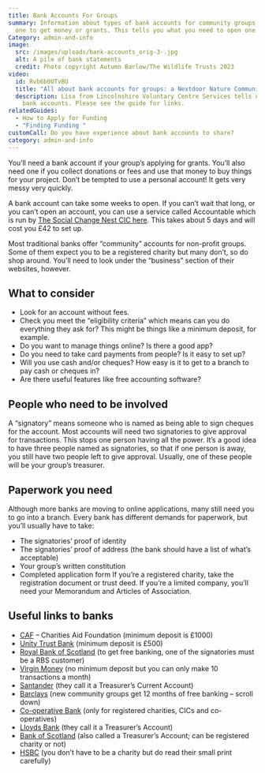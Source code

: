 ```yaml
---
title: Bank Accounts For Groups
summary: Information about types of bank accounts for community groups. You need
  one to get money or grants. This tells you what you need to open one.
Category: admin-and-info
image:
  src: /images/uploads/bank-accounts_orig-3-.jpg
  alt: A pile of bank statements
  credit: Photo copyright Autumn Barlow/The Wildlife Trusts 2023
video:
  id: Rvb6b0UTvBU
  title: "All about bank accounts for groups: a Nextdoor Nature Community Video"
  description: Lisa from Lincolnshire Voluntary Centre Services tells us all about
    bank accounts. Please see the guide for links.
relatedGuides:
  - How to Apply for Funding
  - "Finding Funding "
customCall: Do you have experience about bank accounts to share?
category: admin-and-info
---
```

You’ll need a bank account if your group’s applying for grants. You’ll also need one if you collect donations or fees and use that money to buy things for your project. Don’t be tempted to use a personal account! It gets very messy very quickly.

A bank account can take some weeks to open. If you can’t wait that long, or you can’t open an account, you can use a service called Accountable which is run by [The Social Change Nest CIC here](https://thesocialchangeagency.org/what-we-do/support-for-groups-and-movements/accountable/ "The Social Change Nest"). This takes about 5 days and will cost you £42 to set up.

Most traditional banks offer “community” accounts for non-profit groups. Some of them expect you to be a registered charity but many don’t, so do shop around. You’ll need to look under the “business” section of their websites, however.

## What to consider

* Look for an account without fees.
* Check you meet the “eligibility criteria” which means can you do everything they ask for? This might be things like a minimum deposit, for example.
* Do you want to manage things online? Is there a good app?
* Do you need to take card payments from people? Is it easy to set up?
* Will you use cash and/or cheques? How easy is it to get to a branch to pay cash or cheques in?
* Are there useful features like free accounting software?

## People who need to be involved

A “signatory” means someone who is named as being able to sign cheques for the account. Most accounts will need two signatories to give approval for transactions. This stops one person having all the power. It’s a good idea to have three people named as signatories, so that if one person is away, you still have two people left to give approval.
Usually, one of these people will be your group’s treasurer.

## Paperwork you need

Although more banks are moving to online applications, many still need you to go into a branch. Every bank has different demands for paperwork, but you’ll usually have to take:

* The signatories’ proof of identity
* The signatories’ proof of address (the bank should have a list of what’s acceptable)
* Your group’s written constitution
* Completed application form
  If you’re a registered charity, take the registration document or trust deed.
  If you’re a limited company, you’ll need your Memorandum and Articles of Association.

## Useful links to banks

* [CAF](https://www.cafonline.org/caf-bank/current-account "Charities Aid Foundation") – Charities Aid Foundation (minimum deposit is £1000)
* [Unity Trust Bank](https://www.unity.co.uk/business-banking/business-current-account/ "Unity Trust Bank") (minimum deposit is £500)
* [Royal Bank of Scotland](https://www.rbs.co.uk/business/bank-accounts/community-bank-account.html "Royal Bank of Scotland") (to get free banking, one of the signatories must be a RBS customer)
* [Virgin Money](https://uk.virginmoney.com/business/charities-clubs-and-societies/clubs-and-societies-account/ "Virgin Money") (no minimum deposit but you can only make 10 transactions a month)
* [Santander](https://www.santander.co.uk/business/current-accounts/treasurers-current-account "Santander") (they call it a Treasurer’s Current Account)
* [Barclays](https://www.barclays.co.uk/business-banking/accounts/community-organisations/#accounts "Barclays") (new community groups get 12 months of free banking – scroll down)
* [Co-operative Bank](https://www.co-operativebank.co.uk/business/products/current-accounts/community-directplus/ "Co-operative Bank") (only for registered charities, CICs and co-operatives)
* [Lloyds Bank](https://www.lloydsbank.com/business/business-accounts/treasurers-account.html "Lloyds Bank") (they call it a Treasurer’s Account)
* [Bank of Scotland](https://business.bankofscotland.co.uk/business-accounts/community-accounts/treasurers-account.html "Bank of Scotland") (also called a Treasurer’s Account; can be registered charity or not)
* [HSBC](https://www.business.hsbc.uk/en-gb/products/charity-banking-community-account "HSBC") (you don’t have to be a charity but do read their small print carefully)
